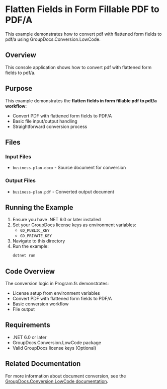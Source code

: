 ﻿# Flatten Fields in Form Fillable PDF to PDF/A

This example demonstrates how to convert pdf with flattened form fields to pdf/a using GroupDocs.Conversion.LowCode.

## Overview

This console application shows how to convert pdf with flattened form fields to pdf/a.

## Purpose

This example demonstrates the **flatten fields in form fillable pdf to pdf/a workflow**:
- Convert PDF with flattened form fields to PDF/A
- Basic file input/output handling
- Straightforward conversion process

## Files

### Input Files
- `business-plan.docx` - Source document for conversion

### Output Files
- `business-plan.pdf` - Converted output document

## Running the Example

1. Ensure you have .NET 6.0 or later installed
2. Set your GroupDocs license keys as environment variables:
   - `GD_PUBLIC_KEY`
   - `GD_PRIVATE_KEY`
3. Navigate to this directory
4. Run the example:
   ```bash
   dotnet run
   ```

## Code Overview

The conversion logic in Program.fs demonstrates:
- License setup from environment variables
- Convert PDF with flattened form fields to PDF/A
- Basic conversion workflow
- File output

## Requirements

- .NET 6.0 or later
- GroupDocs.Conversion.LowCode package
- Valid GroupDocs license keys (Optional)

## Related Documentation

For more information about document conversion, see the [GroupDocs.Conversion.LowCode documentation](https://docs.groupdocs.net/conversion/developer-guide/).

